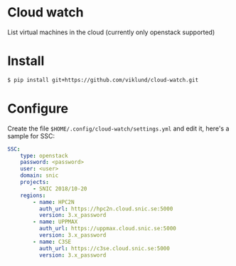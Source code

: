 # Cloud watch

List virtual machines in the cloud (currently only openstack supported)

# Install

```bash
$ pip install git+https://github.com/viklund/cloud-watch.git
```

# Configure

Create the file `$HOME/.config/cloud-watch/settings.yml` and edit it, here's a
sample for SSC:

```yaml
SSC:
    type: openstack
    password: <password>
    user: <user>
    domain: snic
    projects:
        - SNIC 2018/10-20
    regions:
        - name: HPC2N
          auth_url: https://hpc2n.cloud.snic.se:5000
          version: 3.x_password
        - name: UPPMAX
          auth_url: https://uppmax.cloud.snic.se:5000
          version: 3.x_password
        - name: C3SE
          auth_url: https://c3se.cloud.snic.se:5000
          version: 3.x_password
```
